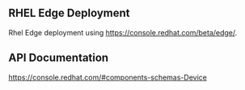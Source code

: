 RHEL Edge Deployment 
--------------------
Rhel Edge deployment using https://console.redhat.com/beta/edge/.

## API Documentation
https://console.redhat.com/#components-schemas-Device